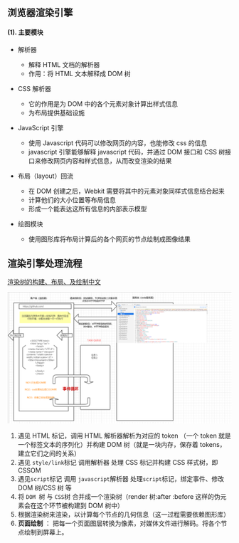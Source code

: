 ## 浏览器渲染引擎

#### (1). 主要模块

- 解析器
  - 解释 HTML 文档的解析器
  - 作用：将 HTML 文本解释成 DOM 树
- CSS 解析器

  - 它的作用是为 DOM 中的各个元素对象计算出样式信息
  - 为布局提供基础设施

- JavaScript 引擎
  - 使用 Javascript 代码可以修改网页的内容，也能修改 css 的信息
  - javascript 引擎能够解释 javascript 代码，并通过 DOM 接口和 CSS 树接口来修改网页内容和样式信息，从而改变渲染的结果
- 布局（layout）回流
  - 在 DOM 创建之后，Webkit 需要将其中的元素对象同样式信息结合起来
  - 计算他们的大小位置等布局信息
  - 形成一个能表达这所有信息的内部表示模型
- 绘图模块
  - 使用图形库将布局计算后的各个网页的节点绘制成图像结果

## 渲染引擎处理流程

[渲染树的构建、布局、及绘制中文](https://developers.google.com/web/fundamentals/performance/critical-rendering-path/render-tree-construction?hl=zh-cn)

![20200407223600](https://raw.githubusercontent.com/yayxs/Pics/master/img/20200407223600.png)

1.  遇见 HTML 标记，调用 HTML 解析器解析为对应的 token （一个 token 就是一个标签文本的序列化）并构建 DOM 树（就是一块内存，保存着 tokens，建立它们之间的关系）
2.  遇见 `style/link`标记 调用解析器 处理 CSS 标记并构建 CSS 样式树，即 CSSOM
3.  遇见`script`标记 调用 `javascript`解析器 处理`script`标记，绑定事件、修改 DOM 树/CSS 树 等
4.  将 `DOM `树 与 `CSS`树 合并成一个渲染树（render 树:after :before 这样的伪元素会在这个环节被构建到 DOM 树中）
5.  根据渲染树来渲染，以计算每个节点的几何信息（这一过程需要依赖图形库）
6.  **页面绘制** ： 把每一个页面图层转换为像素，对媒体文件进行解码。将各个节点绘制到屏幕上。
